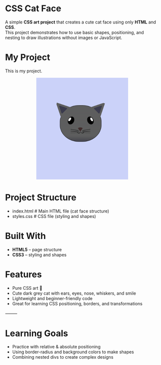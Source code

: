 # CSS Cat Face

A simple **CSS art project** that creates a cute cat face using only **HTML** and **CSS**.  
This project demonstrates how to use basic shapes, positioning, and nesting to draw illustrations without images or JavaScript.


# My Project
This is my project.
<p align="center">
  <img src="https://github.com/Karan-Roshan/Cat-Face/blob/b84151825853dd34c93a0ae8fbde4a4e60a176c1/Cat%20Face%20Image.png" alt="Centered Image" width="300">
</p>

# Project Structure
- index.html      # Main HTML file (cat face structure)
- styles.css      # CSS file (styling and shapes)


# Built With
- **HTML5** – page structure
- **CSS3** – styling and shapes


# Features
- Pure CSS art 🎨
- Cute dark grey cat with ears, eyes, nose, whiskers, and smile
- Lightweight and beginner-friendly code
- Great for learning CSS positioning, borders, and transformations

⸻

# Learning Goals
- Practice with relative & absolute positioning
- Using border-radius and background colors to make shapes
- Combining nested divs to create complex designs

